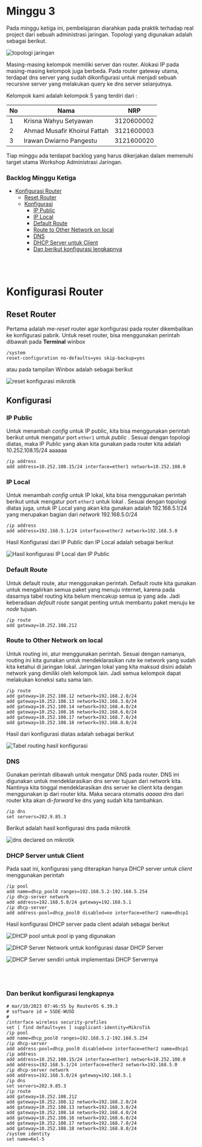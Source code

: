 # Minggu 3

Pada minggu ketiga ini, pembelajaran diarahkan pada praktik terhadap real project dari sebuah administrasi jaringan. Topologi yang digunakan adalah sebagai berikut.

![topologi jaringan](asset/topology-01.png)

Masing-masing kelompok memiliki server dan router. Alokasi IP pada masing-masing kelompok juga berbeda. Pada router gateway utama, terdapat dns server yang sudah dikonfigurasi untuk menjadi sebuah recursive server yang melakukan query ke dns server selanjutnya. 

Kelompok kami adalah kelompok 5 yang terdiri dari :

|No|Nama|NRP|
|-|-|-|
|1|Krisna Wahyu Setyawan|3120600002|
|2|Ahmad Musafir Khoirul Fattah|3121600003|
|3|Irawan Dwiarno Pangestu|3121600020|

Tiap minggu ada terdapat backlog yang harus dikerjakan dalam memenuhi target utama Workshop Administrasi Jaringan.
### Backlog Minggu Ketiga

- [Konfigurasi Router](#konfigurasi-router)
  - [Reset Router](#reset-router)
  - [Konfigurasi](#konfigurasi)
    - [IP Public](#ip-public)
    - [IP Local](#ip-local)
    - [Default Route](#default-route)
    - [Route to Other Network on local](#route-to-other-network-on-local)
    - [DNS](#dns)
    - [DHCP Server untuk Client](#dhcp-server-untuk-client)
    - [Dan berikut konfigurasi lengkapnya](#dan-berikut-konfigurasi-lengkapnya)

<br><br>

# Konfigurasi Router

## Reset Router

Pertama adalah me-_reset_ router agar konfigurasi pada router dikembalikan ke konfigurasi pabrik. Untuk reset router, bisa menggunakan perintah dibawah pada **Terminal** winbox

```console
/system
reset-configuration no-defaults=yes skip-backup=yes
```

atau pada tampilan Winbox adalah sebagai berikut

![reset konfigurasi mikrotik](asset/reset%20config.png)

## Konfigurasi

### IP Public

Untuk menambah _config_ untuk IP public, kita bisa menggunakan perintah berikut untuk mengatur port `ether1` untuk _public_ . Sesuai dengan topologi diatas, maka IP _Public_ yang akan kita gunakan pada router kita adalah 10.252.108.15/24
aaaaaa
```console
/ip address
add address=10.252.108.15/24 interface=ether1 network=10.252.108.0
```

### IP Local

Untuk menambah _config_ untuk IP lokal, kita bisa menggunakan perintah berikut untuk mengatur port `ether2` untuk lokal . Sesuai dengan topologi diatas juga, untuk IP Local yang akan kita gunakan adalah 192.168.5.1/24 yang merupakan bagian dari _network_ 192.168.5.0/24

```console
/ip address
add address=192.168.5.1/24 interface=ether2 network=192.168.5.0
```
Hasil Konfigurasi dari IP Public dan IP Local adalah sebagai berikut

![Hasil konfigurasi IP Local dan IP Public](asset/ip%20address.png)

### Default Route

Untuk default route, atur menggunakan perintah. Default route kita gunakan untuk mengalirkan semua paket yang menuju internet, karena pada dasarnya tabel routing kita belum mencakup semua ip yang ada. Jadi keberadaan _default route_ sangat penting untuk membantu paket menuju ke _node_ tujuan.

```console
/ip route
add gateway=10.252.108.212
```
### Route to Other Network on local

Untuk routing ini, atur menggunakan perintah. Sesuai dengan namanya, routing ini kita gunakan untuk mendeklarasikan rute ke network yang sudah kita ketahui di jaringan lokal. Jaringan lokal yang kita maksud disini adalah network yang dimiliki oleh kelompok lain. Jadi semua kelompok dapat melakukan koneksi satu sama lain.

```console
/ip route
add gateway=10.252.108.12 network=192.168.2.0/24
add gateway=10.252.108.13 network=192.168.3.0/24
add gateway=10.252.108.14 network=192.168.4.0/24
add gateway=10.252.108.16 network=192.168.6.0/24
add gateway=10.252.108.17 network=192.168.7.0/24
add gateway=10.252.108.18 network=192.168.8.0/24
```

Hasil dari konfigurasi diatas adalah sebagai berikut

![Tabel routing hasil konfigurasi](asset/ip%20ro.png)
### DNS

Gunakan perintah dibawah untuk mengatur DNS pada router. DNS ini digunakan untuk mendeklarasikan dns server tujuan dari network kita. Nantinya kita tinggal mendeklarasikan dns server ke client kita dengan menggunakan ip dari router kita. Maka secara otomatis _aaaaa_ dns dari router kita akan di-_forward_ ke dns yang sudah kita tambahkan.

```console
/ip dns
set servers=202.9.85.3
```
Berikut adalah hasil konfigurasi dns pada mikrotik

![dns declared on mikrotik](asset/ip%20dns.png)

### DHCP Server untuk Client

Pada saat ini, konfigurasi yang diterapkan hanya DHCP server untuk _client_ menggunakan perintah

```console
/ip pool
add name=dhcp_pool0 ranges=192.168.5.2-192.168.5.254
/ip dhcp-server network
add address=192.168.5.0/24 gateway=192.168.5.1
/ip dhcp-server
add address-pool=dhcp_pool0 disabled=no interface=ether2 name=dhcp1
```

Hasil konfigurasi DHCP server pada client adalah sebagai berikut

![DHCP pool untuk pool ip yang digunakan](asset/ip%20pool.png)

![DHCP Server Network untuk konfigurasi dasar DHCP Server](asset/dhcp%20server%20network.png)

![DHCP Server sendiri untuk implementasi DHCP Servernya](asset/dhcp%20server.png)

<br><br>

### Dan berikut konfigurasi lengkapnya

```console
# mar/10/2023 07:46:55 by RouterOS 6.39.3
# software id = SSDE-WU5D
#
/interface wireless security-profiles
set [ find default=yes ] supplicant-identity=MikroTik
/ip pool
add name=dhcp_pool0 ranges=192.168.5.2-192.168.5.254
/ip dhcp-server
add address-pool=dhcp_pool0 disabled=no interface=ether2 name=dhcp1
/ip address
add address=10.252.108.15/24 interface=ether1 network=10.252.108.0
add address=192.168.5.1/24 interface=ether2 network=192.168.5.0
/ip dhcp-server network
add address=192.168.5.0/24 gateway=192.168.5.1
/ip dns
set servers=202.9.85.3
/ip route
add gateway=10.252.108.212
add gateway=10.252.108.12 network=192.168.2.0/24
add gateway=10.252.108.13 network=192.168.3.0/24
add gateway=10.252.108.14 network=192.168.4.0/24
add gateway=10.252.108.16 network=192.168.6.0/24
add gateway=10.252.108.17 network=192.168.7.0/24
add gateway=10.252.108.18 network=192.168.8.0/24
/system identity
set name=Kel-5
```

[def]: #backlog-minggu-ketiga
